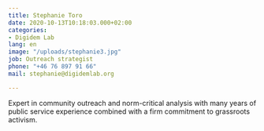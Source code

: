 ```yaml
---
title: Stephanie Toro
date: 2020-10-13T10:18:03.000+02:00
categories:
- Digidem Lab
lang: en
image: "/uploads/stephanie3.jpg"
job: Outreach strategist
phone: "+46 76 897 91 66"
mail: stephanie@digidemlab.org

---
```

Expert in community outreach and norm-critical analysis with many years of public service experience combined with a firm commitment to grassroots activism.
